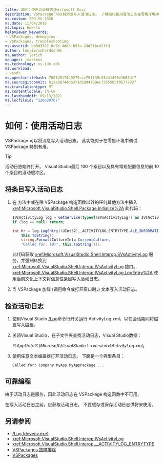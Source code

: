 ```yaml
---
title: 如何：使用活动日志|Microsoft Docs
description: VSPackage 可以将消息写入活动日志。 了解如何使用活动日志在零售环境中调试 VSPackage。
ms.custom: SEO-VS-2020
ms.date: 11/04/2016
ms.topic: how-to
helpviewer_keywords:
- VSPackages, debugging
- VSPackages, troubleshooting
ms.assetid: bb3d3322-0e5e-4dd5-b93a-24d5fbcd2ffd
author: leslierichardson95
ms.author: lerich
manager: jmartens
ms.technology: vs-ide-sdk
ms.workload:
- vssdk
ms.openlocfilehash: 7687d9174b9275cce791f39c05d41450e1687df7
ms.sourcegitcommit: b12a38744db371d2894769ecf305585f9577792f
ms.translationtype: MT
ms.contentlocale: zh-CN
ms.lasthandoff: 09/13/2021
ms.locfileid: "126600767"
---
```

# <a name="how-to-use-the-activity-log"></a>如何：使用活动日志
VSPackage 可以将消息写入活动日志。 此功能对于在零售环境中调试 VSPackage 特别有用。

> [!TIP]
> 活动日志始终打开。 Visual Studio最后 100 个条目以及具有常规配置信息的前 10 个条目的滚动缓冲区。

## <a name="to-write-an-entry-to-the-activity-log"></a>将条目写入活动日志

1. 在 方法中或在除 VSPackage 构造函数以外的任何其他方法中插入 <xref:Microsoft.VisualStudio.Shell.Package.Initialize%2A> 此代码：

    ```csharp
    IVsActivityLog log = GetService(typeof(SVsActivityLog)) as IVsActivityLog;
    if (log == null) return;

    int hr = log.LogEntry((UInt32)__ACTIVITYLOG_ENTRYTYPE.ALE_INFORMATION,
        this.ToString(),
        string.Format(CultureInfo.CurrentCulture,
        "Called for: {0}", this.ToString()));
    ```

     此代码获取 <xref:Microsoft.VisualStudio.Shell.Interop.SVsActivityLog> 服务，并强制转换到 <xref:Microsoft.VisualStudio.Shell.Interop.IVsActivityLog> 接口。 <xref:Microsoft.VisualStudio.Shell.Interop.IVsActivityLog.LogEntry%2A> 使用当前文化上下文将信息性条目写入活动日志。

2. 当 VSPackage 加载 (调用命令或打开窗口时，) 文本写入活动日志。

## <a name="to-examine-the-activity-log"></a>检查活动日志

1. 使用Visual Studio [/Log](../ide/reference/log-devenv-exe.md)命令行开关运行 ActivityLog.xml，以在会话期间将磁盘写入磁盘。

2. 关闭Visual Studio，在子文件夹查找活动日志，Visual Studio数据：

   <em> *%AppData%</em>\Microsoft\VisualStudio \\ \<version>\ActivityLog.xml*。

3. 使用任意文本编辑器打开活动日志。 下面是一个典型条目：

   ```
   Called for: Company.MyApp.MyAppPackage ...
   ```

## <a name="robust-programming"></a>可靠编程

由于活动日志是服务，因此活动日志在 VSPackage 构造函数中不可用。

在写入活动日志之前，应获取活动日志。 不要缓存或保存活动日志供将来使用。

## <a name="see-also"></a>另请参阅

- [/Log (devenv.exe) ](../ide/reference/log-devenv-exe.md)
- <xref:Microsoft.VisualStudio.Shell.Interop.IVsActivityLog>
- <xref:Microsoft.VisualStudio.Shell.Interop.__ACTIVITYLOG_ENTRYTYPE>
- [VSPackages 故障排除](../extensibility/troubleshooting-vspackages.md)
- [VSPackages](../extensibility/internals/vspackages.md)
